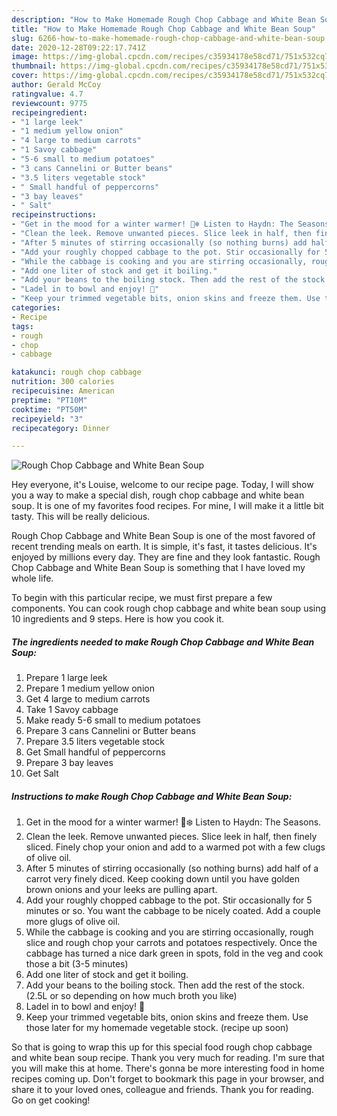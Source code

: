 ```yaml
---
description: "How to Make Homemade Rough Chop Cabbage and White Bean Soup"
title: "How to Make Homemade Rough Chop Cabbage and White Bean Soup"
slug: 6266-how-to-make-homemade-rough-chop-cabbage-and-white-bean-soup
date: 2020-12-28T09:22:17.741Z
image: https://img-global.cpcdn.com/recipes/c35934178e58cd71/751x532cq70/rough-chop-cabbage-and-white-bean-soup-recipe-main-photo.jpg
thumbnail: https://img-global.cpcdn.com/recipes/c35934178e58cd71/751x532cq70/rough-chop-cabbage-and-white-bean-soup-recipe-main-photo.jpg
cover: https://img-global.cpcdn.com/recipes/c35934178e58cd71/751x532cq70/rough-chop-cabbage-and-white-bean-soup-recipe-main-photo.jpg
author: Gerald McCoy
ratingvalue: 4.7
reviewcount: 9775
recipeingredient:
- "1 large leek"
- "1 medium yellow onion"
- "4 large to medium carrots"
- "1 Savoy cabbage"
- "5-6 small to medium potatoes"
- "3 cans Cannelini or Butter beans"
- "3.5 liters vegetable stock"
- " Small handful of peppercorns"
- "3 bay leaves"
- " Salt"
recipeinstructions:
- "Get in the mood for a winter warmer! 🎼❄️ Listen to Haydn: The Seasons."
- "Clean the leek. Remove unwanted pieces. Slice leek in half, then finely sliced. Finely chop your onion and add to a warmed pot with a few clugs of olive oil."
- "After 5 minutes of stirring occasionally (so nothing burns) add half of a carrot very finely diced. Keep cooking down until you have golden brown onions and your leeks are pulling apart."
- "Add your roughly chopped cabbage to the pot. Stir occasionally for 5 minutes or so. You want the cabbage to be nicely coated. Add a couple more glugs of olive oil."
- "While the cabbage is cooking and you are stirring occasionally, rough slice and rough chop your carrots and potatoes respectively. Once the cabbage has turned a nice dark green in spots, fold in the veg and cook those a bit (3-5 minutes)"
- "Add one liter of stock and get it boiling."
- "Add your beans to the boiling stock. Then add the rest of the stock. (2.5L or so depending on how much broth you like)"
- "Ladel in to bowl and enjoy! 🙂"
- "Keep your trimmed vegetable bits, onion skins and freeze them. Use those later for my homemade vegetable stock. (recipe up soon)"
categories:
- Recipe
tags:
- rough
- chop
- cabbage

katakunci: rough chop cabbage 
nutrition: 300 calories
recipecuisine: American
preptime: "PT10M"
cooktime: "PT50M"
recipeyield: "3"
recipecategory: Dinner

---
```



![Rough Chop Cabbage and White Bean Soup](https://img-global.cpcdn.com/recipes/c35934178e58cd71/751x532cq70/rough-chop-cabbage-and-white-bean-soup-recipe-main-photo.jpg)

Hey everyone, it's Louise, welcome to our recipe page. Today, I will show you a way to make a special dish, rough chop cabbage and white bean soup. It is one of my favorites food recipes. For mine, I will make it a little bit tasty. This will be really delicious.

Rough Chop Cabbage and White Bean Soup is one of the most favored of recent trending meals on earth. It is simple, it's fast, it tastes delicious. It's enjoyed by millions every day. They are fine and they look fantastic. Rough Chop Cabbage and White Bean Soup is something that I have loved my whole life.




To begin with this particular recipe, we must first prepare a few components. You can cook rough chop cabbage and white bean soup using 10 ingredients and 9 steps. Here is how you cook it.

<!--inarticleads1-->

##### The ingredients needed to make Rough Chop Cabbage and White Bean Soup:

1. Prepare 1 large leek
1. Prepare 1 medium yellow onion
1. Get 4 large to medium carrots
1. Take 1 Savoy cabbage
1. Make ready 5-6 small to medium potatoes
1. Prepare 3 cans Cannelini or Butter beans
1. Prepare 3.5 liters vegetable stock
1. Get  Small handful of peppercorns
1. Prepare 3 bay leaves
1. Get  Salt




<!--inarticleads2-->

##### Instructions to make Rough Chop Cabbage and White Bean Soup:

1. Get in the mood for a winter warmer! 🎼❄️ Listen to Haydn: The Seasons.
1. Clean the leek. Remove unwanted pieces. Slice leek in half, then finely sliced. Finely chop your onion and add to a warmed pot with a few clugs of olive oil.
1. After 5 minutes of stirring occasionally (so nothing burns) add half of a carrot very finely diced. Keep cooking down until you have golden brown onions and your leeks are pulling apart.
1. Add your roughly chopped cabbage to the pot. Stir occasionally for 5 minutes or so. You want the cabbage to be nicely coated. Add a couple more glugs of olive oil.
1. While the cabbage is cooking and you are stirring occasionally, rough slice and rough chop your carrots and potatoes respectively. Once the cabbage has turned a nice dark green in spots, fold in the veg and cook those a bit (3-5 minutes)
1. Add one liter of stock and get it boiling.
1. Add your beans to the boiling stock. Then add the rest of the stock. (2.5L or so depending on how much broth you like)
1. Ladel in to bowl and enjoy! 🙂
1. Keep your trimmed vegetable bits, onion skins and freeze them. Use those later for my homemade vegetable stock. (recipe up soon)




So that is going to wrap this up for this special food rough chop cabbage and white bean soup recipe. Thank you very much for reading. I'm sure that you will make this at home. There's gonna be more interesting food in home recipes coming up. Don't forget to bookmark this page in your browser, and share it to your loved ones, colleague and friends. Thank you for reading. Go on get cooking!
